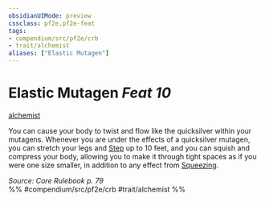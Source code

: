 ```yaml
---
obsidianUIMode: preview
cssclass: pf2e,pf2e-feat
tags:
- compendium/src/pf2e/crb
- trait/alchemist
aliases: ["Elastic Mutagen"]
---
```

# Elastic Mutagen  *Feat 10*  
[alchemist](../../Rules/traits/alchemist.md)  


You can cause your body to twist and flow like the quicksilver within your mutagens. Whenever you are under the effects of a quicksilver mutagen, you can stretch your legs and [Step](../../Rules/actions/step.md) up to 10 feet, and you can squish and compress your body, allowing you to make it through tight spaces as if you were one size smaller, in addition to any effect from [Squeezing](../../Rules/actions/squeeze.md).

*Source: Core Rulebook p. 79*  
%% #compendium/src/pf2e/crb #trait/alchemist %%